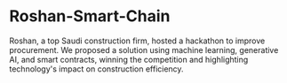 # Roshan-Smart-Chain
Roshan, a top Saudi construction firm, hosted a hackathon to improve procurement. We proposed a solution using machine learning, generative AI, and smart contracts, winning the competition and highlighting technology's impact on construction efficiency.
